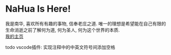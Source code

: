 # NaHua Is Here!
我是南华, 喜欢所有有趣的事物, 信奉老庄之道. 唯一的理想是希望能在自己有限的生命消逝之前了解何为道, 何为圣人, 何为这个世界的本质.
<br>
<a href="https://miyano.net.cn/">我的主页</a>

todo
vscode插件: 实现注释中的中英文符号间添加空格
